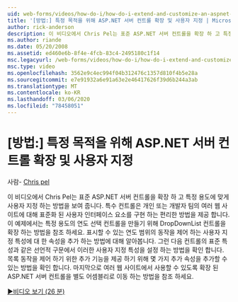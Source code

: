 ```yaml
---
uid: web-forms/videos/how-do-i/how-do-i-extend-and-customize-an-aspnet-server-control-for-a-specific-purpose
title: '[방법:] 특정 목적을 위해 ASP.NET 서버 컨트롤 확장 및 사용자 지정 | Microsoft Docs'
author: rick-anderson
description: 이 비디오에서 Chris Pel는 표준 ASP.NET 서버 컨트롤을 확장 하 고 특정 용도에 맞게 사용자 지정 하는 방법을 보여 줍니다. 특수 컨트롤은 다음을 제공 합니다.
ms.author: riande
ms.date: 05/20/2008
ms.assetid: ed460e6b-8f4e-4fcb-83c4-2495180c1f14
msc.legacyurl: /web-forms/videos/how-do-i/how-do-i-extend-and-customize-an-aspnet-server-control-for-a-specific-purpose
msc.type: video
ms.openlocfilehash: 3562e9c4ec994f04b312476c1357d810f4b5e28a
ms.sourcegitcommit: e7e91932a6e91a63e2e46417626f39d6b244a3ab
ms.translationtype: MT
ms.contentlocale: ko-KR
ms.lasthandoff: 03/06/2020
ms.locfileid: "78458051"
---
```

# <a name="how-do-i-extend-and-customize-an-aspnet-server-control-for-a-specific-purpose"></a>[방법:] 특정 목적을 위해 ASP.NET 서버 컨트롤 확장 및 사용자 지정

사람- [Chris pel](https://twitter.com/chrispels)

이 비디오에서 Chris Pel는 표준 ASP.NET 서버 컨트롤을 확장 하 고 특정 용도에 맞게 사용자 지정 하는 방법을 보여 줍니다. 특수 컨트롤은 개인 또는 개발자 팀의 여러 웹 사이트에 대해 표준화 된 사용자 인터페이스 요소를 구현 하는 편리한 방법을 제공 합니다. 이 예제에서는 특정 용도의 연도 선택 컨트롤을 만들기 위해 DropDownList 컨트롤을 확장 하는 방법을 참조 하세요. 표시할 수 있는 연도 범위의 동작을 제어 하는 사용자 지정 특성에 대 한 속성을 추가 하는 방법에 대해 알아봅니다. 그런 다음 컨트롤의 표준 특성과 같은 선언적 구문에서 이러한 사용자 지정 특성을 설정 하는 방법을 확인 합니다. 목록 동작을 제어 하기 위한 추가 기능을 제공 하기 위해 몇 가지 추가 속성을 추가할 수 있는 방법을 확인 합니다. 마지막으로 여러 웹 사이트에서 사용할 수 있도록 확장 된 ASP.NET 서버 컨트롤을 별도 어셈블리로 이동 하는 방법을 참조 하세요.

[&#9654;비디오 보기 (26 분)](https://channel9.msdn.com/Blogs/ASP-NET-Site-Videos/how-do-i-extend-and-customize-an-aspnet-server-control-for-a-specific-purpose)
